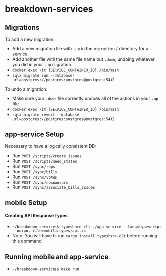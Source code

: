 # breakdown-services

## Migrations

To add a new migration:

- Add a new migration file with `.up` in the `migrations/` directory for a service
- Add another file with the same file name but `.down`, undoing whatever you did in your `.up` migration
- `docker exec -it {SERVICE_CONTAINER_ID} /bin/bash`
- `sqlx migrate run --database-url=postgres://postgres:postgres@postgres:5432`

To undo a migration:

- Make sure your `.down` file correctly undoes all of the actions in your `.up` file
- `docker exec -it {SERVICE_CONTAINER_ID} /bin/bash`
- `sqlx migrate revert --database-url=postgres://postgres:postgres@postgres:5432`

## app-service Setup

Necessary to have a logically consistent DB:

- Run `POST /scripts/create_issues`
- Run `POST /scripts/seed_states`
- Run `POST /sync/reps`
- Run `POST /sync/bills`
- Run `POST /sync/votes`
- Run `POST /sync/cosponsors`
- Run `POST /sync/associate_bills_issues`

## mobile Setup

#### Creating API Response Types

- `~/breakdown-services$ typeshare-cli ./app-service --lang=typescript --output-file=mobile/types/api.ts`
- Note: You will have to run `cargo install typeshare-cli` before running this command

## Running mobile and app-service

- `~/breakdown-services$ make run`

